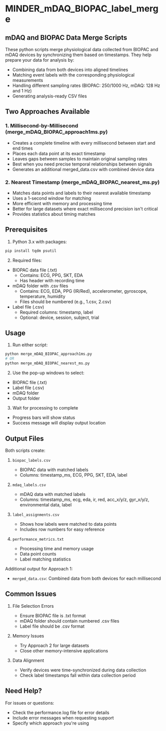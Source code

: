 # MINDER_mDAQ_BIOPAC_label_merge
## mDAQ and BIOPAC Data Merge Scripts

These python scripts merge physiological data collected from BIOPAC and mDAQ devices by synchronizing them based on timestamps. They help prepare your data for analysis by:
- Combining data from both devices into aligned timelines
- Matching event labels with the corresponding physiological measurements
- Handling different sampling rates (BIOPAC: 250/1000 Hz, mDAQ: 128 Hz and 1 Hz)
- Generating analysis-ready CSV files

## Two Approaches Available

### 1. Millisecond-by-Millisecond (merge_mDAQ_BIOPAC_approach1ms.py)
- Creates a complete timeline with every millisecond between start and end times
- Places each data point at its exact timestamp
- Leaves gaps between samples to maintain original sampling rates
- Best when you need precise temporal relationships between signals
- Generates an additional merged_data.csv with combined device data

### 2. Nearest Timestamp (merge_mDAQ_BIOPAC_nearest_ms.py)
- Matches data points and labels to their nearest available timestamp
- Uses a 1-second window for matching
- More efficient with memory and processing time
- Better for large datasets where exact millisecond precision isn't critical
- Provides statistics about timing matches

## Prerequisites

1. Python 3.x with packages:
```bash
pip install tqdm psutil
```

2. Required files:
- BIOPAC data file (.txt)
  - Contains: ECG, PPG, SKT, EDA
  - Has header with recording time
- mDAQ folder with .csv files
  - Contains: ECG, EDA, PPG (IR/Red), accelerometer, gyroscope, temperature, humidity
  - Files should be numbered (e.g., 1.csv, 2.csv)
- Label file (.csv)
  - Required columns: timestamp, label
  - Optional: device, session, subject, trial

## Usage

1. Run either script:
```bash
python merge_mDAQ_BIOPAC_approach1ms.py
# OR
python merge_mDAQ_BIOPAC_nearest_ms.py
```

2. Use the pop-up windows to select:
- BIOPAC file (.txt)
- Label file (.csv)
- mDAQ folder
- Output folder

3. Wait for processing to complete
- Progress bars will show status
- Success message will display output location

## Output Files

Both scripts create:
1. `biopac_labels.csv`
   - BIOPAC data with matched labels
   - Columns: timestamp_ms, ECG, PPG, SKT, EDA, label

2. `mdaq_labels.csv`
   - mDAQ data with matched labels
   - Columns: timestamp_ms, ecg, eda, ir, red, acc_x/y/z, gyr_x/y/z, environmental data, label

3. `label_assignments.csv`
   - Shows how labels were matched to data points
   - Includes row numbers for easy reference

4. `performance_metrics.txt`
   - Processing time and memory usage
   - Data point counts
   - Label matching statistics

Additional output for Approach 1:
- `merged_data.csv`: Combined data from both devices for each millisecond

## Common Issues

1. File Selection Errors
   - Ensure BIOPAC file is .txt format
   - mDAQ folder should contain numbered .csv files
   - Label file should be .csv format

2. Memory Issues
   - Try Approach 2 for large datasets
   - Close other memory-intensive applications

3. Data Alignment
   - Verify devices were time-synchronized during data collection
   - Check label timestamps fall within data collection period

## Need Help?

For issues or questions:
- Check the performance.log file for error details
- Include error messages when requesting support
- Specify which approach you're using